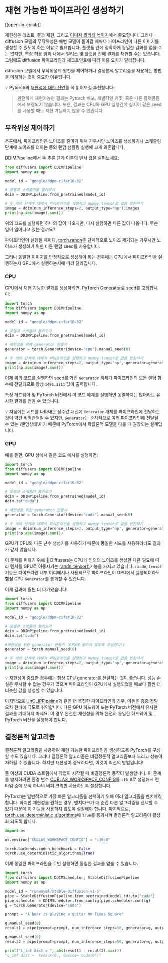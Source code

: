 <!--Copyright 2024 The HuggingFace Team. All rights reserved.

Licensed under the Apache License, Version 2.0 (the "License"); you may not use this file except in compliance with
the License. You may obtain a copy of the License at

http://www.apache.org/licenses/LICENSE-2.0

Unless required by applicable law or agreed to in writing, software distributed under the License is distributed on
an "AS IS" BASIS, WITHOUT WARRANTIES OR CONDITIONS OF ANY KIND, either express or implied. See the License for the
specific language governing permissions and limitations under the License.
-->

# 재현 가능한 파이프라인 생성하기

[[open-in-colab]]

재현성은 테스트, 결과 재현, 그리고 [이미지 퀄리티 높이기](resuing_seeds)에서 중요합니다.
그러나 diffusion 모델의 무작위성은 매번 모델이 돌아갈 때마다 파이프라인이 다른 이미지를 생성할 수 있도록 하는 이유로 필요합니다.
플랫폼 간에 정확하게 동일한 결과를 얻을 수는 없지만, 특정 허용 범위 내에서 릴리스 및 플랫폼 간에 결과를 재현할 수는 있습니다.
그럼에도 diffusion 파이프라인과 체크포인트에 따라 허용 오차가 달라집니다.

diffusion 모델에서 무작위성의 원천을 제어하거나 결정론적 알고리즘을 사용하는 방법을 이해하는 것이 중요한 이유입니다.

<Tip>

💡 Pytorch의 [재현성에 대한 선언](https://pytorch.org/docs/stable/notes/randomness.html)를 꼭 읽어보길 추천합니다:

> 완전하게 재현가능한 결과는 Pytorch 배포, 개별적인 커밋, 혹은 다른 플랫폼들에서 보장되지 않습니다.
> 또한, 결과는 CPU와 GPU 실행간에 심지어 같은 seed를 사용할 때도 재현 가능하지 않을 수 있습니다.

</Tip>

## 무작위성 제어하기

추론에서, 파이프라인은 노이즈를 줄이기 위해 가우시안 노이즈를 생성하거나 스케줄링 단계에 노이즈를 더하는 등의 랜덤 샘플링 실행에 크게 의존합니다,

[DDIMPipeline](https://huggingface.co/docs/diffusers/v0.18.0/en/api/pipelines/ddim#diffusers.DDIMPipeline)에서 두 추론 단계 이후의 텐서 값을 살펴보세요:

```python
from diffusers import DDIMPipeline
import numpy as np

model_id = "google/ddpm-cifar10-32"

# 모델과 스케줄러를 불러오기
ddim = DDIMPipeline.from_pretrained(model_id)

# 두 개의 단계에 대해서 파이프라인을 실행하고 numpy tensor로 값을 반환하기
image = ddim(num_inference_steps=2, output_type="np").images
print(np.abs(image).sum())
```

위의 코드를 실행하면 하나의 값이 나오지만, 다시 실행하면 다른 값이 나옵니다. 무슨 일이 일어나고 있는 걸까요?

파이프라인이 실행될 때마다, [torch.randn](https://pytorch.org/docs/stable/generated/torch.randn.html)은
단계적으로 노이즈 제거되는 가우시안 노이즈가 생성하기 위한 다른 랜덤 seed를 사용합니다.

그러나 동일한 이미지를 안정적으로 생성해야 하는 경우에는 CPU에서 파이프라인을 실행하는지 GPU에서 실행하는지에 따라 달라집니다.

### CPU

CPU에서 재현 가능한 결과를 생성하려면, PyTorch [Generator](https://pytorch.org/docs/stable/generated/torch.randn.html)로 seed를 고정합니다:

```python
import torch
from diffusers import DDIMPipeline
import numpy as np

model_id = "google/ddpm-cifar10-32"

# 모델과 스케줄러 불러오기
ddim = DDIMPipeline.from_pretrained(model_id)

# 재현성을 위해 generator 만들기
generator = torch.Generator(device="cpu").manual_seed(0)

# 두 개의 단계에 대해서 파이프라인을 실행하고 numpy tensor로 값을 반환하기
image = ddim(num_inference_steps=2, output_type="np", generator=generator).images
print(np.abs(image).sum())
```

이제 위의 코드를 실행하면 seed를 가진 `Generator` 객체가 파이프라인의 모든 랜덤 함수에 전달되므로 항상 `1491.1711` 값이 출력됩니다.

특정 하드웨어 및 PyTorch 버전에서 이 코드 예제를 실행하면 동일하지는 않더라도 유사한 결과를 얻을 수 있습니다.

<Tip>

💡 처음에는 시드를 나타내는 정수값 대신에 `Generator` 개체를 파이프라인에 전달하는 것이 약간 비직관적일 수 있지만,
`Generator`는 순차적으로 여러 파이프라인에 전달될 수 있는 \랜덤상태\이기 때문에 PyTorch에서 확률론적 모델을 다룰 때 권장되는 설계입니다.

</Tip>

### GPU

예를 들면, GPU 상에서 같은 코드 예시를 실행하면:

```python
import torch
from diffusers import DDIMPipeline
import numpy as np

model_id = "google/ddpm-cifar10-32"

# 모델과 스케줄러 불러오기
ddim = DDIMPipeline.from_pretrained(model_id)
ddim.to("cuda")

# 재현성을 위한 generator 만들기
generator = torch.Generator(device="cuda").manual_seed(0)

# 두 개의 단계에 대해서 파이프라인을 실행하고 numpy tensor로 값을 반환하기
image = ddim(num_inference_steps=2, output_type="np", generator=generator).images
print(np.abs(image).sum())
```

GPU가 CPU와 다른 난수 생성기를 사용하기 때문에 동일한 시드를 사용하더라도 결과가 같지 않습니다.

이 문제를 피하기 위해 🧨 Diffusers는 CPU에 임의의 노이즈를 생성한 다음 필요에 따라 텐서를 GPU로 이동시키는
[randn_tensor()](https://huggingface.co/docs/diffusers/v0.18.0/en/api/utilities#diffusers.utils.randn_tensor)기능을 가지고 있습니다.
`randn_tensor` 기능은 파이프라인 내부 어디에서나 사용되므로 파이프라인이 GPU에서 실행되더라도 **항상** CPU `Generator`를 통과할 수 있습니다.

이제 결과에 훨씬 더 다가왔습니다!

```python
import torch
from diffusers import DDIMPipeline
import numpy as np

model_id = "google/ddpm-cifar10-32"

# 모델과 스케줄러 불러오기
ddim = DDIMPipeline.from_pretrained(model_id)
ddim.to("cuda")

#재현성을 위한 generator 만들기 (GPU에 올리지 않도록 조심한다!)
generator = torch.manual_seed(0)

# 두 개의 단계에 대해서 파이프라인을 실행하고 numpy tensor로 값을 반환하기
image = ddim(num_inference_steps=2, output_type="np", generator=generator).images
print(np.abs(image).sum())
```

<Tip>

💡 재현성이 중요한 경우에는 항상 CPU generator를 전달하는 것이 좋습니다.
성능 손실은 무시할 수 없는 경우가 많으며 파이프라인이 GPU에서 실행되었을 때보다 훨씬 더 비슷한 값을 생성할 수 있습니다.

</Tip>

마지막으로 [UnCLIPPipeline](https://huggingface.co/docs/diffusers/v0.18.0/en/api/pipelines/unclip#diffusers.UnCLIPPipeline)과 같은
더 복잡한 파이프라인의 경우, 이들은 종종 정밀 오차 전파에 극도로 취약합니다.
다른 GPU 하드웨어 또는 PyTorch 버전에서 유사한 결과를 기대하지 마세요.
이 경우 완전한 재현성을 위해 완전히 동일한 하드웨어 및 PyTorch 버전을 실행해야 합니다.

## 결정론적 알고리즘

결정론적 알고리즘을 사용하여 재현 가능한 파이프라인을 생성하도록 PyTorch를 구성할 수도 있습니다.
그러나 결정론적 알고리즘은 비결정론적 알고리즘보다 느리고 성능이 저하될 수 있습니다.
하지만 재현성이 중요하다면, 이것이 최선의 방법입니다!

둘 이상의 CUDA 스트림에서 작업이 시작될 때 비결정론적 동작이 발생합니다.
이 문제를 방지하려면 환경 변수 [CUBLAS_WORKSPACE_CONFIG](https://docs.nvidia.com/cuda/cublas/index.html#results-reproducibility)를 `:16:8`로 설정해서
런타임 중에 오직 하나의 버퍼 크리만 사용하도록 설정합니다.

PyTorch는 일반적으로 가장 빠른 알고리즘을 선택하기 위해 여러 알고리즘을 벤치마킹합니다.
하지만 재현성을 원하는 경우, 벤치마크가 매 순간 다른 알고리즘을 선택할 수 있기 때문에 이 기능을 사용하지 않도록 설정해야 합니다.
마지막으로, [torch.use_deterministic_algorithms](https://pytorch.org/docs/stable/generated/torch.use_deterministic_algorithms.html)에
`True`를 통과시켜 결정론적 알고리즘이 활성화 되도록 합니다.

```py
import os

os.environ["CUBLAS_WORKSPACE_CONFIG"] = ":16:8"

torch.backends.cudnn.benchmark = False
torch.use_deterministic_algorithms(True)
```

이제 동일한 파이프라인을 두번 실행하면 동일한 결과를 얻을 수 있습니다.

```py
import torch
from diffusers import DDIMScheduler, StableDiffusionPipeline
import numpy as np

model_id = "runwayml/stable-diffusion-v1-5"
pipe = StableDiffusionPipeline.from_pretrained(model_id).to("cuda")
pipe.scheduler = DDIMScheduler.from_config(pipe.scheduler.config)
g = torch.Generator(device="cuda")

prompt = "A bear is playing a guitar on Times Square"

g.manual_seed(0)
result1 = pipe(prompt=prompt, num_inference_steps=50, generator=g, output_type="latent").images

g.manual_seed(0)
result2 = pipe(prompt=prompt, num_inference_steps=50, generator=g, output_type="latent").images

print("L_inf dist = ", abs(result1 - result2).max())
"L_inf dist =  tensor(0., device='cuda:0')"
```
